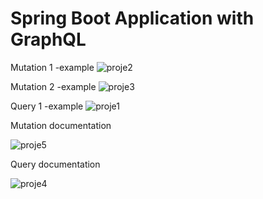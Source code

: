 
# Spring Boot Application with GraphQL
Mutation 1 -example
![proje2](https://user-images.githubusercontent.com/77891949/152701546-15681628-e150-48fa-816d-1046bdeb4c60.PNG)


Mutation 2 -example
![proje3](https://user-images.githubusercontent.com/77891949/152701587-db8ed41b-a332-41aa-b391-193759d5e1bc.PNG)


Query 1 -example 
![proje1](https://user-images.githubusercontent.com/77891949/152701625-2ecd3cfd-6bc5-4766-927d-3c380468ed28.PNG)

Mutation documentation

![proje5](https://user-images.githubusercontent.com/77891949/152701645-fe664b2a-b4a0-4256-ab9d-e628fb9a99d4.PNG)

Query documentation

![proje4](https://user-images.githubusercontent.com/77891949/152701654-558f0eac-9575-4289-9d54-342ab777621c.PNG)
